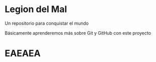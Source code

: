 # Legion del Mal
Un repositorio para conquistar el mundo

Básicamente aprenderemos más sobre Git y GitHub con este proyecto

# EAEAEA